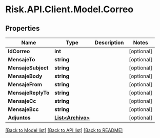 # Risk.API.Client.Model.Correo
## Properties

Name | Type | Description | Notes
------------ | ------------- | ------------- | -------------
**IdCorreo** | **int** |  | [optional] 
**MensajeTo** | **string** |  | [optional] 
**MensajeSubject** | **string** |  | [optional] 
**MensajeBody** | **string** |  | [optional] 
**MensajeFrom** | **string** |  | [optional] 
**MensajeReplyTo** | **string** |  | [optional] 
**MensajeCc** | **string** |  | [optional] 
**MensajeBcc** | **string** |  | [optional] 
**Adjuntos** | [**List&lt;Archivo&gt;**](Archivo.md) |  | [optional] 

[[Back to Model list]](../README.md#documentation-for-models) [[Back to API list]](../README.md#documentation-for-api-endpoints) [[Back to README]](../README.md)

